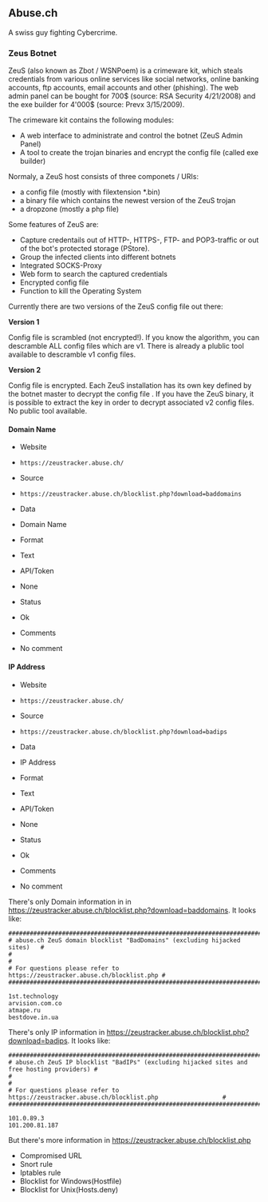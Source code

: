 ## Abuse.ch

A swiss guy fighting Cybercrime.

### Zeus Botnet

ZeuS (also known as Zbot / WSNPoem) is a crimeware kit, which steals credentials
from various online services like social networks, online banking accounts, ftp
accounts, email accounts and other (phishing). The web admin panel can be bought
for 700$ (source: RSA Security 4/21/2008) and the exe builder for 4'000$
(source: Prevx 3/15/2009).

The crimeware kit contains the following modules:
* A web interface to administrate and control the botnet (ZeuS Admin Panel)
* A tool to create the trojan binaries and encrypt the config file (called exe
builder)
 
Normaly, a ZeuS host consists of three componets / URIs:
* a config file (mostly with filextension \*.bin)
* a binary file which contains the newest version of the ZeuS trojan
* a dropzone (mostly a php file)

Some features of ZeuS are:

* Capture credentails out of HTTP-, HTTPS-, FTP- and POP3-traffic or out of the
  bot's protected storage (PStore).
* Group the infected clients into different botnets
* Integrated SOCKS-Proxy
* Web form to search the captured credentials
* Encrypted config file
* Function to kill the Operating System

Currently there are two versions of the ZeuS config file out there:

**Version 1**

Config file is scrambled (not encrypted!). If you know the algorithm, you can
descramble ALL config files which are v1. There is already a plublic tool
available to descramble v1 config files.

**Version 2**

Config file is encrypted. Each ZeuS installation has its own key defined by the
botnet master to decrypt the config file . If you have the ZeuS binary, it is
possible to extract the key in order to decrypt associated v2 config files. No
public tool available.

#### Domain Name
>
* Website
 - `https://zeustracker.abuse.ch/`
* Source
 - `https://zeustracker.abuse.ch/blocklist.php?download=baddomains`
* Data
 - Domain Name
* Format
 - Text
* API/Token
 - None
* Status
 - Ok
* Comments
 - No comment

#### IP Address
>
* Website
 - `https://zeustracker.abuse.ch/`
* Source
 - `https://zeustracker.abuse.ch/blocklist.php?download=badips`
* Data
 - IP Address
* Format
 - Text
* API/Token
 - None
* Status
 - Ok
* Comments
 - No comment

There's only Domain information in  in https://zeustracker.abuse.ch/blocklist.php?download=baddomains. It looks like:

    ############################################################################
    # abuse.ch ZeuS domain blocklist "BadDomains" (excluding hijacked sites)   #
    #                                                                          #
    # For questions please refer to https://zeustracker.abuse.ch/blocklist.php #
    ############################################################################

    1st.technology
    arvision.com.co
    atmape.ru
    bestdove.in.ua

There's only IP information in https://zeustracker.abuse.ch/blocklist.php?download=badips.
It looks like:

    #############################################################################################
    # abuse.ch ZeuS IP blocklist "BadIPs" (excluding hijacked sites and free hosting providers) #
    #                                                                                           #
    # For questions please refer to https://zeustracker.abuse.ch/blocklist.php                  #
    #############################################################################################

    101.0.89.3
    101.200.81.187

But there's more information in https://zeustracker.abuse.ch/blocklist.php

* Compromised URL
* Snort rule
* Iptables rule
* Blocklist for Windows(Hostfile)
* Blocklist for Unix(Hosts.deny)
